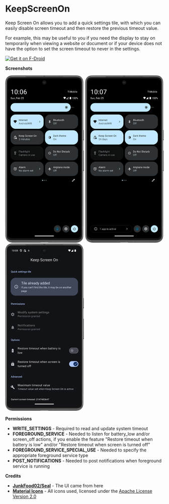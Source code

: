 # KeepScreenOn

Keep Screen On allows you to add a quick settings tile, with which you can easily disable screen timeout and then restore the previous timeout value.

For example, this may be useful to you if you need the display to stay on temporarily when viewing a website or document or if your device does not have the option to set the screen timeout to never in the settings.

[<img src="https://fdroid.gitlab.io/artwork/badge/get-it-on.png"
alt="Get it on F-Droid"
height="80">](https://f-droid.org/packages/com.elasticrock.keepscreenon/)

**Screenshots**

<img width=250 alt="Screenshot Tile Disabled"
src="metadata/en-US/images/phoneScreenshots/screenshot-tile-disabled.png?raw=true">
<img width=250 alt="Screenshot Tile Enabled"
src="metadata/en-US/images/phoneScreenshots/screenshot-tile-enabled.png?raw=true">
<img width=250 alt="Screenshot App"
src="metadata/en-US/images/phoneScreenshots/screenshot-app.png?raw=true">

**Permissions**

 - **WRITE_SETTINGS** - Required to read and update system timeout
 - **FOREGROUND_SERVICE** - Needed to listen for battery_low and/or screen_off actions, if you enable the feature "Restore timeout when battery is low" and/or "Restore timeout when screen is turned off"
 - **FOREGROUND_SERVICE_SPECIAL_USE** - Needed to specify the appropriate foreground service type
 - **POST_NOTIFICATIONS** - Needed to post notifications when foreground service is running

**Credits**

 - [**JunkFood02/Seal**](https://github.com/JunkFood02/Seal/) - The UI came from here
 - [**Material Icons**](https://fonts.google.com/icons) - All icons used, licensed under the [Apache License Version 2.0](http://www.apache.org/licenses/LICENSE-2.0.txt)
